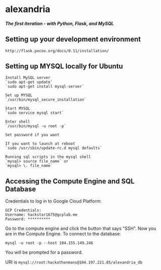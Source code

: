 # alexandria
##### The first iteration - with Python, Flask, and MySQL

## Setting up your development environment

`http://flask.pocoo.org/docs/0.11/installation/`


## Setting up MYSQL locally for Ubuntu
    Install MySQL server
    `sudo apt-get update`
    `sudo apt-get install mysql-server`

    Set up MYSQL
    `/usr/bin/mysql_secure_installation`

    Start MYSQL
    `sudo service mysql start`

    Enter shell
    `/usr/bin/mysql -u root -p`

    Set password if you want

    If you want to launch at reboot
    `sudo /usr/sbin/update-rc.d mysql defaults`

    Running sql scripts in the mysql shell
    `mysql> source file_name` or
    `mysql> \. file_name`

## Accessing the Compute Engine and SQL Database
Credentials to log in to Google Cloud Platform:
```
GCP Credentials:
Username: hackstar1675@gcplab.me
Password: **********
```
Go to the compute engine and click the button that says "SSH". Now you are in the Compute Engine.
To connect to the database:
```
mysql -u root -p --host 104.155.149.246
```
You will be prompted for a password.

URI is ```mysql://root:hackathonmans@104.197.221.85/alexandria_db```
